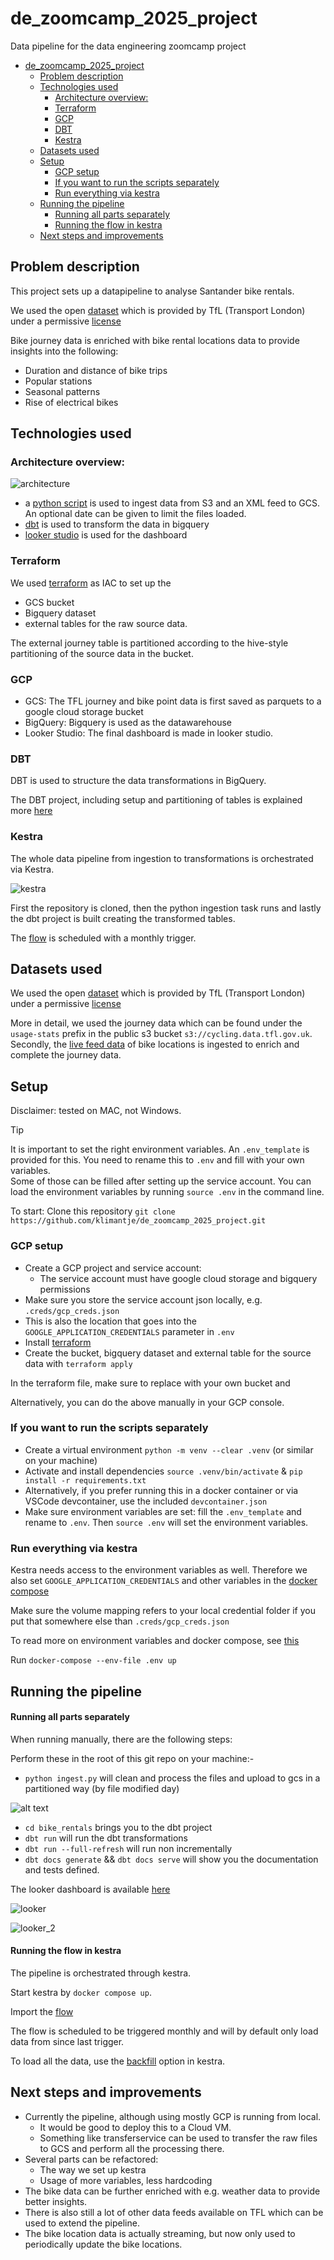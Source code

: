 # de_zoomcamp_2025_project
Data pipeline for the data engineering zoomcamp project

- [de\_zoomcamp\_2025\_project](#de_zoomcamp_2025_project)
  - [Problem description](#problem-description)
  - [Technologies used](#technologies-used)
    - [Architecture overview:](#architecture-overview)
    - [Terraform](#terraform)
    - [GCP](#gcp)
    - [DBT](#dbt)
    - [Kestra](#kestra)
  - [Datasets used](#datasets-used)
  - [Setup](#setup)
    - [GCP setup](#gcp-setup)
    - [If you want to run the scripts separately](#if-you-want-to-run-the-scripts-separately)
    - [Run everything via kestra](#run-everything-via-kestra)
  - [Running the pipeline](#running-the-pipeline)
      - [Running all parts separately](#running-all-parts-separately)
      - [Running the flow in kestra](#running-the-flow-in-kestra)
  - [Next steps and improvements](#next-steps-and-improvements)


## Problem description

This project sets up a datapipeline to analyse Santander bike rentals.

We used the open [dataset](https://cycling.data.tfl.gov.uk/) which is provided by TfL (Transport London) under a permissive [license](https://tfl.gov.uk/corporate/terms-and-conditions/transport-data-service)

Bike journey data is enriched with bike rental locations data to provide insights into the following:

- Duration and distance of bike trips
- Popular stations
- Seasonal patterns
- Rise of electrical bikes

## Technologies used


### Architecture overview:

![architecture](./assets/images/architecture.drawio.png)

- a [python script](ingest.py) is used to ingest data from S3 and an XML feed to GCS. An optional date can be given to limit the files loaded.
- [dbt](/bike_rentals/) is used to transform the data in bigquery
- [looker studio](https://lookerstudio.google.com/reporting/fd3e4b28-a73f-4fdf-b12e-177f75b2c0f7) is used for the dashboard

### Terraform

We used [terraform](main.tf) as IAC to set up the 

- GCS bucket
- Bigquery dataset
- external tables for the raw source data.
  
The external journey table is partitioned according to the hive-style partitioning of the source data in the bucket.

### GCP

- GCS: The TFL journey and bike point data is first saved as parquets to a google cloud storage bucket
- BigQuery: Bigquery is used as the datawarehouse
- Looker Studio: The final dashboard is made in looker studio.

### DBT

DBT is used to structure the data transformations in BigQuery. 

The DBT project, including setup and partitioning of tables is explained more [here](./bike_rentals/README.md)

### Kestra

The whole data pipeline from ingestion to transformations is orchestrated via Kestra.


![kestra](assets/images/kestra.png)
  
First the repository is cloned, then the python ingestion task runs and lastly the dbt project is built creating the transformed tables.

The [flow](flows/dbt_bq_flow.yml) is scheduled with a monthly trigger.

## Datasets used

We used the open [dataset](https://cycling.data.tfl.gov.uk/) which is provided by TfL (Transport London) under a permissive [license](https://tfl.gov.uk/corporate/terms-and-conditions/transport-data-service)

More in detail, we used the journey data which can be found under the `usage-stats` prefix in the public s3 bucket `s3://cycling.data.tfl.gov.uk`.
Secondly, the [live feed data](https://tfl.gov.uk/tfl/syndication/feeds/cycle-hire/livecyclehireupdates.xml) of bike locations is ingested to enrich and complete the journey data.

## Setup

Disclaimer: tested on MAC, not Windows.


> [!TIP]
> It is important to set the right environment variables. 
> An `.env_template` is provided for this. You need to rename this to `.env` and fill with your own variables.\
> Some of those can be filled after setting up the service account.
> You can load the environment variables by running `source .env` in the command line.

To start: Clone this repository `git clone https://github.com/klimantje/de_zoomcamp_2025_project.git`

### GCP setup

- Create a GCP project and service account:
  - The service account must have google cloud storage and bigquery permissions
- Make sure you store the service account json locally, e.g. `.creds/gcp_creds.json`
- This is also the location that goes into the `GOOGLE_APPLICATION_CREDENTIALS` parameter in `.env`
- Install [terraform](https://developer.hashicorp.com/terraform/install)
- Create the bucket, bigquery dataset and external table for the source data with `terraform apply`


In the terraform file, make sure to replace with your own bucket and 

Alternatively, you can do the above manually in your GCP console.


### If you want to run the scripts separately

- Create a virtual environment `python -m venv --clear .venv` (or similar on your machine)
- Activate and install dependencies `source .venv/bin/activate` & `pip install -r requirements.txt`
- Alternatively, if you prefer running this in a docker container or via VSCode devcontainer, use the included `devcontainer.json`
- Make sure environment variables are set: fill the `.env_template` and rename to `.env`. Then `source .env` will set the environment variables. 

### Run everything via kestra

Kestra needs access to the environment variables as well. Therefore we also set `GOOGLE_APPLICATION_CREDENTIALS`  and other variables in the [docker compose](compose.yml)

Make sure the volume mapping refers to your local credential folder if you put that somewhere else than `.creds/gcp_creds.json`

To read more on environment variables and docker compose, see [this](https://docs.docker.com/compose/how-tos/environment-variables/set-environment-variables/)

Run `docker-compose --env-file .env up`



## Running the pipeline

#### Running all parts separately

When running manually, there are the following steps:

Perform these in the root of this git repo on your machine:- 

- `python ingest.py` will clean and process the files and upload to gcs in a partitioned way (by file modified day)
  
![alt text](assets/images/buckets.png)

- `cd bike_rentals` brings you to the dbt project
- `dbt run` will run the dbt transformations
- `dbt run --full-refresh` will run non incrementally
- `dbt docs generate` && `dbt docs serve` will show you the documentation and tests defined.


The looker dashboard is available [here](https://lookerstudio.google.com/reporting/fd3e4b28-a73f-4fdf-b12e-177f75b2c0f7)

![looker](assets/images/looker_1.png)

![looker_2](assets/images/looker_2.png)


#### Running the flow in kestra

The pipeline is orchestrated through kestra. 

Start kestra by `docker compose up`.

Import the [flow](flows/dbt_bq_flow.yml)

The flow is scheduled to be triggered monthly and will by default only load data from since last trigger.

To load all the data, use the [backfill](https://kestra.io/docs/concepts/backfill) option in kestra.

## Next steps and improvements

- Currently the pipeline, although using mostly GCP is running from local. 
  - It would be good to deploy this to a Cloud VM.
  - Something like transferservice can be used to transfer the raw files to GCS and perform all the processing there.
- Several parts can be refactored:
  - The way we set up kestra 
  - Usage of more variables, less hardcoding
- The bike data can be further enriched with e.g. weather data to provide better insights.
- There is also still a lot of other data feeds available on TFL which can be used to extend the pipeline.
- The bike location data is actually streaming, but now only used to periodically update the bike locations.








